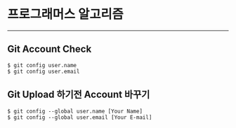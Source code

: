 # 프로그래머스 알고리즘

-------

## Git Account Check

```
$ git config user.name
$ git config user.email
```


## Git Upload 하기전 Account 바꾸기

```
$ git config --global user.name [Your Name]
$ git config --global user.email [Your E-mail]
```
